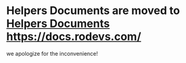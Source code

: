 # Helpers Documents are moved to [Helpers Documents](https://docs.rodevs.com/) https://docs.rodevs.com/

we apologize for the inconvenience!

